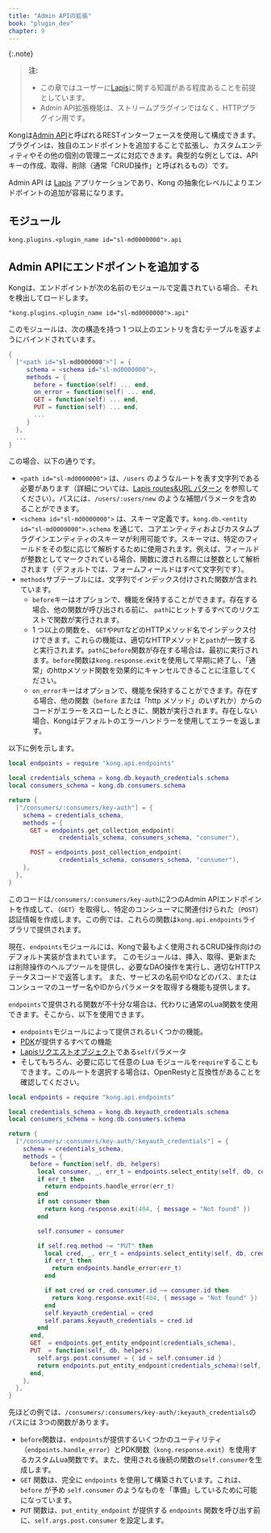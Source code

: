 ```yaml
---
title: "Admin APIの拡張"
book: "plugin_dev"
chapter: 9
---
```

{:.note}
> 
> **注:** 
> 
> * この章ではユーザーに[Lapis](http://leafo.net/lapis/)に関する知識がある程度あることを前提としています。 
> * Admin API拡張機能は、ストリームプラグインではなく、HTTPプラグイン用です。 

Kongは[Admin API](/gateway/{{page.release}}/admin-api/)と呼ばれるRESTインターフェースを使用して構成できます。プラグインは、独自のエンドポイントを追加することで拡張し、カスタムエンティティやその他の個別の管理ニーズに対応できます。典型的な例としては、APIキーの作成、取得、削除（通常「CRUD操作」と呼ばれるもの）です。

Admin API は [Lapis](http://leafo.net/lapis/) アプリケーションであり、Kong の抽象化レベルによりエンドポイントの追加が容易になります。

モジュール
-----

    kong.plugins.<plugin_name id="sl-md0000000">.api

Admin APIにエンドポイントを追加する
----------------------

Kongは、エンドポイントが次の名前のモジュールで定義されている場合、それを検出してロードします。

    "kong.plugins.<plugin_name id="sl-md0000000">.api"

このモジュールは、次の構造を持つ 1 つ以上のエントリを含むテーブルを返すようにバインドされています。

```lua
{
  ["<path id="sl-md0000000">"] = {
     schema = <schema id="sl-md0000000">,
     methods = {
       before = function(self) ... end,
       on_error = function(self) ... end,
       GET = function(self) ... end,
       PUT = function(self) ... end,
       ...
     }
  },
  ...
}
```

この場合、以下の通りです。

* `<path id="sl-md0000000">` は、`/users` のようなルートを表す文字列である必要があります（詳細については、[Lapis routes&URL パターン](http://leafo.net/lapis/reference/actions.html#routes--url-patterns) を参照してください）。パスには、`/users/:users/new` のような補間パラメータを含めることができます。
* `<schema id="sl-md0000000">` は、スキーマ定義です。`kong.db.<entity id="sl-md0000000">.schema` を通じて、コアエンティティおよびカスタムプラグインエンティティのスキーマが利用可能です。スキーマは、特定のフィールドをその型に応じて解析するために使用されます。例えば、フィールドが整数としてマークされている場合、関数に渡される際には整数として解析されます（デフォルトでは、フォームフィールドはすべて文字列です）。
* `methods`サブテーブルには、文字列でインデックス付けされた関数が含まれています。 
  * `before`キーはオプションで、機能を保持することができます。存在する場合、他の関数が呼び出される前に、 `path`にヒットするすべてのリクエストで関数が実行されます。
  * 1 つ以上の関数を、 `GET`や`PUT`などのHTTPメソッド名でインデックス付けできます。これらの機能は、適切なHTTPメソッドと`path`が一致すると実行されます。`path`に`before`関数が存在する場合は、最初に実行されます。`before`関数は`kong.response.exit`を使用して早期に終了し、「通常」のhttpメソッド関数を効果的にキャンセルできることに注意してください。
  * `on_error`キーはオプションで、機能を保持することができます。存在する場合、他の関数（`before` または「http メソッド」のいずれか）からのコードがエラーをスローしたときに、関数が実行されます。存在しない場合、Kongはデフォルトのエラーハンドラーを使用してエラーを返します。

以下に例を示します。

```lua
local endpoints = require "kong.api.endpoints"

local credentials_schema = kong.db.keyauth_credentials.schema
local consumers_schema = kong.db.consumers.schema

return {
  ["/consumers/:consumers/key-auth"] = {
    schema = credentials_schema,
    methods = {
      GET = endpoints.get_collection_endpoint(
              credentials_schema, consumers_schema, "consumer"),

      POST = endpoints.post_collection_endpoint(
              credentials_schema, consumers_schema, "consumer"),
    },
  },
}
```

このコードは`/consumers/:consumers/key-auth`に2つのAdmin APIエンドポイントを作成して、（`GET`）を取得し、特定のコンシューマに関連付けられた（`POST`）認証情報を作成します。この例では、これらの関数は`kong.api.endpoints`ライブラリで提供されます。

現在、`endpoints`モジュールには、Kongで最もよく使用されるCRUD操作向けのデフォルト実装が含まれています。
このモジュールは、挿入、取得、更新または削除操作のヘルプツールを提供し、必要なDAO操作を実行し、適切なHTTPステータスコードで返答します。
また、サービスの名前やIDなどのパス、またはコンシューマのユーザー名やIDからパラメータを取得する機能も提供します。

`endpoints`で提供される関数が不十分な場合は、代わりに通常のLua関数を使用できます。そこから、以下を使用できます。

* `endpoints`モジュールによって提供されるいくつかの機能。
* [PDK](/gateway/{{page.release}}/plugin-development/pdk/)が提供するすべての機能
* [Lapisリクエストオブジェクト](http://leafo.net/lapis/reference/actions.html#request-object)である`self`パラメータ
* そしてもちろん、必要に応じて任意の Lua モジュールを`require`することもできます。このルートを選択する場合は、OpenRestyと互換性があることを確認してください。

```lua
local endpoints = require "kong.api.endpoints"

local credentials_schema = kong.db.keyauth_credentials.schema
local consumers_schema = kong.db.consumers.schema

return {
  ["/consumers/:consumers/key-auth/:keyauth_credentials"] = {
    schema = credentials_schema,
    methods = {
      before = function(self, db, helpers)
        local consumer, _, err_t = endpoints.select_entity(self, db, consumers_schema)
        if err_t then
          return endpoints.handle_error(err_t)
        end
        if not consumer then
          return kong.response.exit(404, { message = "Not found" })
        end

        self.consumer = consumer

        if self.req.method ~= "PUT" then
          local cred, _, err_t = endpoints.select_entity(self, db, credentials_schema)
          if err_t then
            return endpoints.handle_error(err_t)
          end

          if not cred or cred.consumer.id ~= consumer.id then
            return kong.response.exit(404, { message = "Not found" })
          end
          self.keyauth_credential = cred
          self.params.keyauth_credentials = cred.id
        end
      end,
      GET  = endpoints.get_entity_endpoint(credentials_schema),
      PUT  = function(self, db, helpers)
        self.args.post.consumer = { id = self.consumer.id }
        return endpoints.put_entity_endpoint(credentials_schema)(self, db, helpers)
      end,
    },
  },
}
```

先ほどの例では、`/consumers/:consumers/key-auth/:keyauth_credentials`のパスには
3つの関数があります。

* `before`関数は、`endpoints`が提供するいくつかのユーティリティ（`endpoints.handle_error`）とPDK関数（`kong.response.exit`）を使用するカスタムLua関数です。また、使用される後続の関数の`self.consumer`を生成します。
* `GET` 関数は、完全に `endpoints` を使用して構築されています。これは、`before` が予め `self.consumer` のようなものを「準備」しているために可能になっています。
* `PUT` 関数は、`put_entity_endpoint` が提供する `endpoints` 関数を呼び出す前に、`self.args.post.consumer` を設定します。

